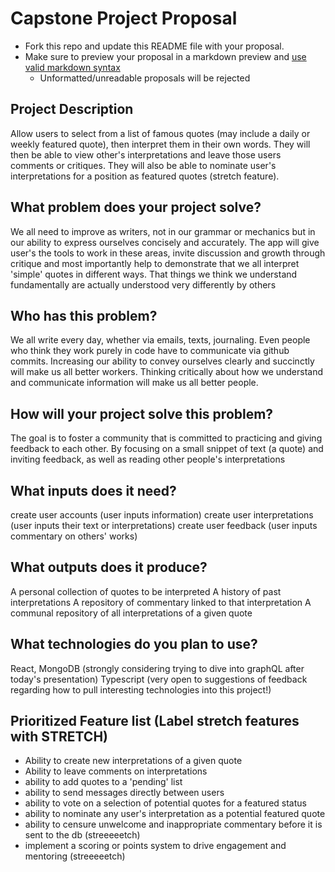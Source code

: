 # Capstone Project Proposal

* Fork this repo and update this README file with your proposal.
* Make sure to preview your proposal in a markdown preview and [use valid markdown syntax](https://help.github.com/articles/basic-writing-and-formatting-syntax/)
  * Unformatted/unreadable proposals will be rejected

## Project Description

Allow users to select from a list of famous quotes (may include a daily or weekly featured quote), then interpret them in their own words.  They will then be able to view other's interpretations and leave those users comments or critiques.  They will also be able to nominate user's interpretations for a position as featured quotes (stretch feature).


## What problem does your project solve?

We all need to improve as writers, not in our grammar or mechanics but in our ability to express ourselves concisely and accurately.  The app will give user's the tools to work in these areas, invite discussion and growth through critique and most importantly help to demonstrate that we all interpret 'simple' quotes in different ways.  That things we think we understand fundamentally are actually understood very differently by others

## Who has this problem?

We all write every day, whether via emails, texts, journaling.  Even people who think they work purely in code have to communicate via github commits.  Increasing our ability to convey ourselves clearly and succinctly will make us all better workers.  Thinking critically about how we understand and communicate information will make us all better people.


## How will your project solve this problem?

The goal is to foster a community that is committed to practicing and giving feedback to each other.  By focusing on a small snippet of text (a quote) and inviting feedback, as well as reading other people's interpretations


## What inputs does it need?

create user accounts (user inputs information)
create user interpretations (user inputs their text or interpretations)
create user feedback (user inputs commentary on others' works)


## What outputs does it produce?

A personal collection of quotes to be interpreted
A history of past interpretations
		A repository of commentary linked to that interpretation
A communal repository of all interpretations of a given quote


## What technologies do you plan to use?

React,
MongoDB (strongly considering trying to dive into graphQL after today's presentation)
Typescript
(very open to suggestions of feedback regarding how to pull interesting technologies into this project!)


## Prioritized Feature list (Label stretch features with STRETCH)

- Ability to create new interpretations of a given quote
- Ability to leave comments on interpretations
- ability to add quotes to a 'pending' list
- ability to send messages directly between users
- ability to vote on a selection of potential quotes for a featured status
- ability to nominate any user's interpretation as a potential featured quote
- ability to censure unwelcome and inappropriate commentary before it is sent to the db (streeeeetch)
- implement a scoring or points system to drive engagement and mentoring (streeeeetch)
